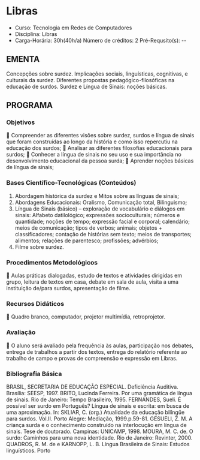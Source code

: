 # Libras 


* Curso: Tecnologia em Redes de Computadores
* Disciplina: Libras                                                   
* Carga-Horária: 30h(40h/a)
                                                                                Número de créditos: 2
Pré-Requsito(s): --

## EMENTA
Concepções sobre surdez. Implicações sociais, linguísticas, cognitivas, e culturais da surdez.
Diferentes propostas pedagógico-filosóficas na educação de surdos. Surdez e Língua de Sinais:
noções básicas.
## PROGRAMA
### Objetivos
 Compreender as diferentes visões sobre surdez, surdos e língua de sinais que foram construídas
   ao longo da história e como isso repercutiu na educação dos surdos;
 Analisar as diferentes filosofias educacionais para surdos;
 Conhecer a língua de sinais no seu uso e sua importância no desenvolvimento educacional da
   pessoa surda;
 Aprender noções básicas de língua de sinais;
### Bases Científico-Tecnológicas (Conteúdos)
1. Abordagem histórica da surdez e Mitos sobre as línguas de sinais;
2. Abordagens Educacionais: Oralismo, Comunicação total, Bilinguismo;
3. Língua de Sinais (básico) – exploração de vocabulário e diálogos em sinais: Alfabeto
   datilológico; expressões socioculturais; números e quantidade; noções de tempo; expressão facial
   e corporal; calendário; meios de comunicação; tipos de verbos; animais; objetos +
   classificadores; contação de histórias sem texto; meios de transportes; alimentos; relações de
   parentesco; profissões; advérbios;
4. Filme sobre surdez.
### Procedimentos Metodológicos
    Aulas práticas dialogadas, estudo de textos e atividades dirigidas em grupo, leitura de textos
       em casa, debate em sala de aula, visita a uma instituição de/para surdos, apresentação de
       filme.
### Recursos Didáticos
    Quadro branco, computador, projetor multimídia, retroprojetor.
### Avaliação
    O aluno será avaliado pela frequência às aulas, participação nos debates, entrega de trabalhos
       a partir dos textos, entrega do relatório referente ao trabalho de campo e provas de
       compreensão e expressão em Libras.
### Bibliografia Básica
BRASIL, SECRETARIA DE EDUCAÇÃO ESPECIAL. Deficiência Auditiva. Brasília: SEESP,
1997.
BRITO, Lucinda Ferreira. Por uma gramática de língua de sinais. Rio de Janeiro: Tempo Brasileiro,
1995.
FERNANDES, Sueli. É possível ser surdo em Português? Língua de sinais e escrita: em busca de
uma aproximação. In: SKLIAR, C. (org.) Atualidade da educação bilíngüe para surdos. Vol.II. Porto
Alegre: Mediação, 1999.p.59-81.
GESUELI, Z. M. A criança surda e o conhecimento construído na interlocução em língua de sinais.
Tese de doutorado. Campinas: UNICAMP, 1998.
MOURA, M. C. de. O surdo: Caminhos para uma nova identidade. Rio de Janeiro: Revinter, 2000.
QUADROS, R. M. de e KARNOPP, L. B. Língua Brasileira de Sinais: Estudos linguísticos. Porto